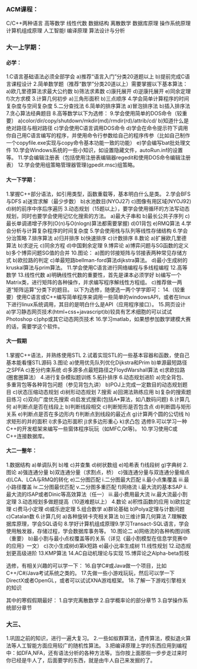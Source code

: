 ### ACM课程：
C/C++两种语言
高等数学
线性代数
数据结构
离散数学
数据库原理
操作系统原理
计算机组成原理
人工智能l
编译原理
算法设计与分析

### 大一上学期：
#### 必学：
1.C语言基础语法必须全部学会
    a)推荐“语言入门”分类20道题以上
    b)提前完成C语言课程设计
2.简单数学题（推荐“数学”分类20道以上）需要掌握以下基本算法：
    a)欧几里德算法求最大公约数
    b)筛法求素数
    c)康托展开
    d)逆康托展开
    e)同余定理
    f)次方求模
3.计算几何初步
    a)三角形面积
    b)三点顺序
4.学会简单计算程序的时间复杂度与空间复杂度
5.二分查找法
6.简单的排序算法
    a)冒泡排序法
    b)插入排序法
7.贪心算法经典题目
8.高等数学以下为选修：
9.学会使用简单的DOS命令（较重要）
    a)color/dir/copy/shutdown/mkdir(md)/rmdir(rd)/attrib/cd/
    b)知道什么是绝对路径与相对路径
    c)学会使用C语言调用DOS命令
    d)学会在命令提示符下调用你自己用C语言编写的程序，并使用命令行参数给自己的程序传参（比如自己制作一个copyfile.exe实现与copy命令基本功能一致的功能）
    e)学会编写bat批处理文件
10.学会Windows系统的一些小知识，如设置隐藏文件，autoRun.inf的设置等。
11.学会编辑注册表（包括使用注册表编辑器regedit和使用DOS命令编辑注册表）
12.学会使用组策略管理器管理(gpedit.msc)组策略。

#### 大一下学期：
1.掌握C++部分语法，如引用类型，函数重载等，基本明白什么是类。
2.学会BFS与DFS
    a)迷宫求解（最少步数）
    b)水池数目(NYOJ27)
    c)图像有用区域(NYOJ92)
    d)树的前序中序后序遍历
3.动态规划（15题以上），要学会使用循环的方法写动态规划，同时也要学会使用记忆化搜索的方法。
    a)最大子串和
    b)最长公共子序列
    c)最长单调递增子序列(O(n)与O(nlogn)算法都需要掌握)
    d)01背包
    e)RMQ算法
4.学会分析与计算复杂程序的时间复杂度
5.学会使用栈与队列等线性存储结构
6.学会分治策略
7.排序算法
    a)归并排序
    b)快速排序
    c)计数排序
8.数论
    a)扩展欧几里德算法
    b)求逆元
    c)同余方程
    d)中国剩余定理
9.博弈论
    a)博弈问题与SG函数的定义
    b)多个博弈问题SG值的合并
10.图论：
    a)图的邻接矩阵与邻接表两种常见存储方式
    b)欧拉路的判定
    c)单最短路bellman-ford算法dijkstra算法。
    d)最小生成树的kruskal算法与prim算法。
11.学会使用C语言进行网络编程与多线程编程
12.高等数学
13.线性代数
    a)明确线性代数的重要性，首先是课本必须学好
    b)编写一个Matrix类，进行矩阵的各种操作，并求编写程序解线性方程组。
    c)推荐做一两道“矩阵运算”分类下的题目。
以下为选修，随便选一两个学学即可：
    14.（较重要）使用C语言或C++编写简单程序来调用一些简单的windowsAPI，或者在linux下进行linux系统调用，其目的是明白什么是API（应用程序接口）。
    15.网页设计
    a)学习静态网页技术(html+css+javascript)b)较具有艺术细胞的可以试试Photoshop
    c)php或其它动态网页技术
    16.学习matlab，如果想参加数学建模大赛的话，需要学这个软件。

#### 大一假期
1.掌握C++语法，并熟练使用STL
2.试着实现STL的一些基本容器和函数，使自己基本能看懂STL源码
3.图论
    a)使用优先队列优化Dijkstra和Prim
    b)单源最短路径之SPFA
    c)差分约束系统
    d)多源多点最短路径之FloydWarshall算法
    e)求欧拉路(圈套圈算法）
4.进行复杂模拟题训练
5.拓扑排序
6.动态规划进阶
    a)完全背包、多重背包等各种背包问题（参见背包九讲）
    b)POJ上完成一定数目的动态规划题目
    c)状态压缩动态规划
    d)树形动态规划
7.搜索
    a)回溯法熟练应用
    b)复杂的搜索题目练习
    c)双向广度优先搜索
    d)启发式搜索(包括A*算法，如八数码问题)
8.计算几何
    a)判断点是否在线段上
    b)判断线段相交
    c)判断矩形是否包含点
    d)判断圆与矩形关系
    e)判断点是否在多边形内
    f)判断点到线段的最近点
    g)计算两个圆的公切线
    h)求矩形的并的面积
    i)求多边形面积
    j)求多边形重心
    k)求凸包
选修9.可以学习一种C++的开发框架来编写一些窗体程序玩玩（如MFC,Qt等)。
10.学习使用C或C++连接数据库。

#### 大二一整年：
1.数据结构
    a)单调队列
    b)堆
    c)并查集
    d)树状数组
    e)哈希表
    f)线段树
    g)字典树
2.图论
    a)强连通分量
    b)双连通分量（求割点，桥）
    c)强连通分量与双连通分量缩点
    d)LCA、LCA与RMQ的转化
    e)二分图匹配
        i.二分图最大匹配
        ii.最小点集覆盖
        iii.最小路径覆盖
        iv.二分图最优匹配
        v.二分图多重匹配
    f)网络流
        i.最大流的基本SAP
        ii.最大流的ISAP或者Dinic等高效算法（任一）
        iii.最小费用最大流
        iv.最大流最小割定理
3.动态规划多做题提高（10道难题以上）
4.数论
    a)积性函数的应用
    b)欧拉定理
    c)费马小定理
    d)威乐逊定理
5.组合数学
    a)群论基础
    b)Polya定理与计数问题
    c)Catalan数
6.计算几何
    a)各种旋转卡壳相关算法
    b)三维计算几何算法
7.理解数据库原理，学会SQL语句
8.学好计算机组成原理9.学习Transact-SQL语言，学会使用触发器，存储过程，学会数据库事务等。
10.图论二
    a)网络流的各种构图训练（重要）
    b)最小割与最小点权覆盖等的关系（详见《最小割模型在信息学竞赛中的应用》一文）
    c)次小生成树d)第k短路
    e)最小比率生成树
11.线性规划
12.动态规划更高级进阶
13.KMP算法
14.AC自动机理论与实现
15.博弈论之Alpha-beta剪枝

选修，有相关兴趣的可以学一下：
16.自学C#或Java做一个项目，比如C++/C#/Java考试系统之类的。
17.先做一些小游戏玩玩，然后可以学一下DirectX或者OpenGL，或者可以试试XNA游戏框架。
18.了解一下游戏引擎相关的知识

其中的寒假假期最好：
1.自学完离散数学
2.自学概率论的部分章节
3.自学操作系统部分章节

### 大三、
1.巩固之前的知识，进行一遍大复习。
2.一些如蚁群算法，遗传算法，模拟退火算法等人工智能方面应用较广的随机性算法。
3.把编译原理上学的东西应用到编程中：如DFA,NFA，还有语法分析的各种方法等。当你按上面那些一步步走过来时你已经是牛人了，后面要学的东西，就是由牛人自己来发掘的了。
